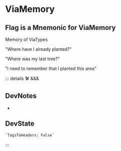 
# <neuro>ViaMemory</neuro>

## Flag is a Mnemonic for ViaMemory

Memory of ViaTypes

"Where have I already planted?"

"Where was my last tree?"

"I need to remember that I planted this area"

::: details 🛠 <dev>&&&</dev>

## DevNotes

-

## DevState

```py
`TagsToHeaders: False`
```

:::
